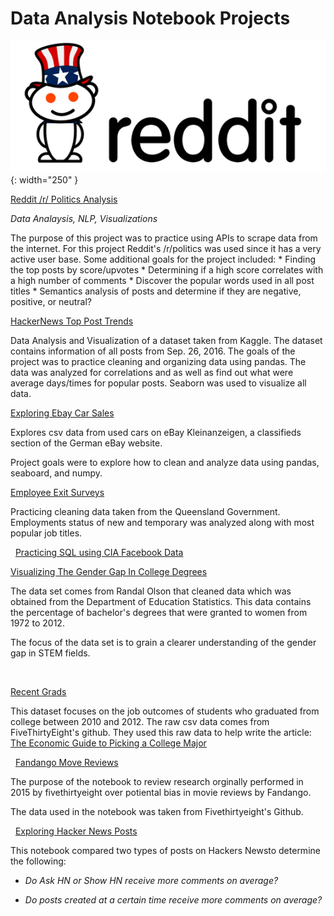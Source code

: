 Data Analysis Notebook Projects
===============================


![/r/poltics](/assets/redditpolitics.png){: width="250" }

[Reddit /r/ Politics Analysis](https://colab.research.google.com/drive/1iJMfqWmndtQesGG0-eSoEYx8e1pbgYjb?usp=sharing)


<p><i>Data Analaysis, NLP, Visualizations</i></p>
The purpose of this project was to practice using APIs to scrape data from the internet. For this project Reddit's /r/politics was used since it has a very active user base. Some additional goals for the project included:
* Finding the top posts by score/upvotes
* Determining if a high score correlates with a high number of comments
* Discover the popular words used in all post titles
* Semantics analysis of posts and determine if they are negative, positive, or neutral?


<p>

[HackerNews Top Post Trends](https://colab.research.google.com/drive/1HEwirHdj8ynFC8whBrNv9z6Q6KaaHOm5?usp=sharing)

Data Analysis and Visualization of a dataset taken from Kaggle.  The dataset contains information of all posts from Sep. 26, 2016.  The goals of the project was to practice cleaning and organizing data using pandas.  The data was analyzed for correlations and as well as find out what were average days/times for popular posts.  Seaborn was used to visualize all data.


[Exploring Ebay Car
Sales](https://colab.research.google.com/drive/1pHZDxpXzIgK3bFvpHgFnvmcQEyx4nGP2)

Explores csv data from used cars on eBay Kleinanzeigen, a classifieds section of
the German eBay website.

Project goals were to explore how to clean and analyze data using pandas,
seaboard, and numpy.


[Employee Exit
Surveys](https://colab.research.google.com/drive/16CZva16IHUjw11A5hU9JW9tFgxFsp0rg)

Practicing cleaning data taken from the Queensland Government. Employments
status of new and temporary was analyzed along with most popular job titles.

 
[Practicing SQL using CIA Facebook
Data](https://colab.research.google.com/drive/1d5nKF02D4QeV7wwv0bg3uN5FOKxn2YDV)


[Visualizing The Gender Gap In College
Degrees](https://colab.research.google.com/drive/1PlI-u4ZUnBlCiT42ufaI9LP8UQSXUuEZ)

The data set comes from Randal Olson that cleaned data which was obtained from
the Department of Education Statistics. This data contains the percentage of
bachelor's degrees that were granted to women from 1972 to 2012.

The focus of the data set is to grain a clearer understanding of the gender gap
in STEM fields.

 

[Recent
Grads](https://colab.research.google.com/drive/1TmnXmpR0bPNjhmD7hj0AtkCD4PRnDwJa)

This dataset focuses on the job outcomes of students who graduated from college
between 2010 and 2012. The raw csv data comes from FiveThirtyEight's github.
They used this raw data to help write the article: [The Economic Guide to
Picking a College
Major](https://fivethirtyeight.com/features/the-economic-guide-to-picking-a-college-major/)

 
[Fandango Move
Reviews](https://colab.research.google.com/drive/1nZg7kCNbGCytypYivUIol3UyHiukZwsw)

The purpose of the notebook to review research orginally performed in 2015 by
fivethirtyeight over potiental bias in movie reviews by Fandango.

The data used in the notebook was taken from Fivethirtyeight's Github.

 
[Exploring Hacker News
Posts](https://colab.research.google.com/drive/1VzxUKTIXDI3qIIdN3V4uWEpFhjg8DV3H)

This notebook compared two types of posts on Hackers Newsto determine the
following:

-   *Do Ask HN or Show HN receive more comments on average?*

-   *Do posts created at a certain time receive more comments on average?*


